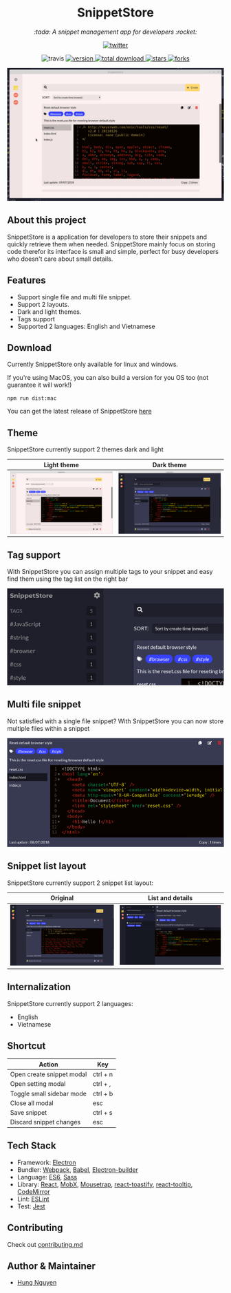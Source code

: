 <h1 align='center'>SnippetStore</h1>
<p align='center'>
<i>:tada: A snippet management app for developers :rocket:</i>
</p>
<p align='center'>
  <a href='https://twitter.com/intent/tweet?text=Wow!&hashtags=SnippetStore&url=https%3A%2F%2Fgithub.com%2FZeroX-DG%2FSnippetStore'>
    <img src="https://img.shields.io/twitter/url/https/github.com/ZeroX-DG/SnippetStore.svg?style=for-the-badge" alt="twitter">
  </a>
</p>
<p align='center'>
<img src='https://travis-ci.org/ZeroX-DG/SnippetStore.svg?branch=master' alt='travis'>
<a href='https://github.com/ZeroX-DG/SnippetStore/releases'>
  <img src='https://badge.fury.io/gh/ZeroX-DG%2FSnippetStore.svg' alt='version'>
</a>
<a href='https://github.com/ZeroX-DG/SnippetStore/releases'>
  <img src='https://img.shields.io/github/downloads/ZeroX-DG/SnippetStore/total.svg' alt='total download'>
</a>
<a href='https://github.com/ZeroX-DG/SnippetStore/stargazers'>
  <img src='https://img.shields.io/github/stars/ZeroX-DG/SnippetStore.svg' alt='stars'>
</a>
<a href='https://github.com/ZeroX-DG/SnippetStore/network'>
  <img src='https://img.shields.io/github/forks/ZeroX-DG/SnippetStore.svg' alt='forks'>
</a>
</p>

<p align='center'>
  <img src='resources/image/intro-gif.gif' />
</p>

## About this project

SnippetStore is a application for developers to store their snippets and quickly retrieve them when needed. SnippetStore mainly focus on storing code therefor its interface is small and simple, perfect for busy developers who doesn't care about small details.

## Features

- Support single file and multi file snippet.
- Support 2 layouts.
- Dark and light themes.
- Tags support
- Supported 2 languages: English and Vietnamese

## Download

Currently SnippetStore only available for linux and windows.

If you're using MacOS, you can also build a version for you OS too (not guarantee it will work!)

```
npm run dist:mac
```

You can get the latest release of SnippetStore [here](https://github.com/ZeroX-DG/SnippetStore/releases)

## Theme

SnippetStore currently support 2 themes dark and light

| Light theme                                        | Dark theme                                        |
| -------------------------------------------------- | ------------------------------------------------- |
| <img src='resources/image/screenshot-light.png' /> | <img src='resources/image/screenshot-dark.png' /> |

## Tag support

With SnippetStore you can assign multiple tags to your snippet and easy find them using the tag list on the right bar

<p align='center'>
  <img src='resources/image/screenshot-tag.png'>
</p>

## Multi file snippet

Not satisfied with a single file snippet? With SnippetStore you can now store multiple files within a snippet

<p align='center'>
  <img src='resources/image/screenshot-multi-file.png'>
</p>

## Snippet list layout

SnippetStore currently support 2 snippet list layout:

| Original                                                     | List and details                                                    |
| ------------------------------------------------------------ | ------------------------------------------------------------------- |
| <img src='resources/image/screenshot-layout-original.png' /> | <img src='resources/image/screenshot-layout-list-and-detail.png' /> |

## Internalization

SnippetStore currently support 2 languages:

- English
- Vietnamese

## Shortcut

| Action                    | Key      |
| ------------------------- | -------- |
| Open create snippet modal | ctrl + n |
| Open setting modal        | ctrl + , |
| Toggle small sidebar mode | ctrl + b |
| Close all modal           | esc      |
| Save snippet              | ctrl + s |
| Discard snippet changes   | esc      |

## Tech Stack

- Framework: [Electron](https://electronjs.org/)
- Bundler: [Webpack](https://webpack.js.org/), [Babel](https://babeljs.io/), [Electron-builder](https://github.com/electron-userland/electron-builder)
- Language: [ES6](https://babeljs.io/learn-es2015/), [Sass](http://sass-lang.com/)
- Library: [React](https://reactjs.org/), [MobX](https://mobx.js.org/), [Mousetrap](https://craig.is/killing/mice), [react-toastify](https://fkhadra.github.io/react-toastify/), [react-tooltip](http://wwayne.com/react-tooltip/), [CodeMirror](https://github.com/codemirror/CodeMirror)
- Lint: [ESLint](https://eslint.org/)
- Test: [Jest](https://facebook.github.io/jest/)

## Contributing

Check out [contributing.md](contributing.md)

## Author & Maintainer

- [Hung Nguyen](https://github.com/ZeroX-DG)
